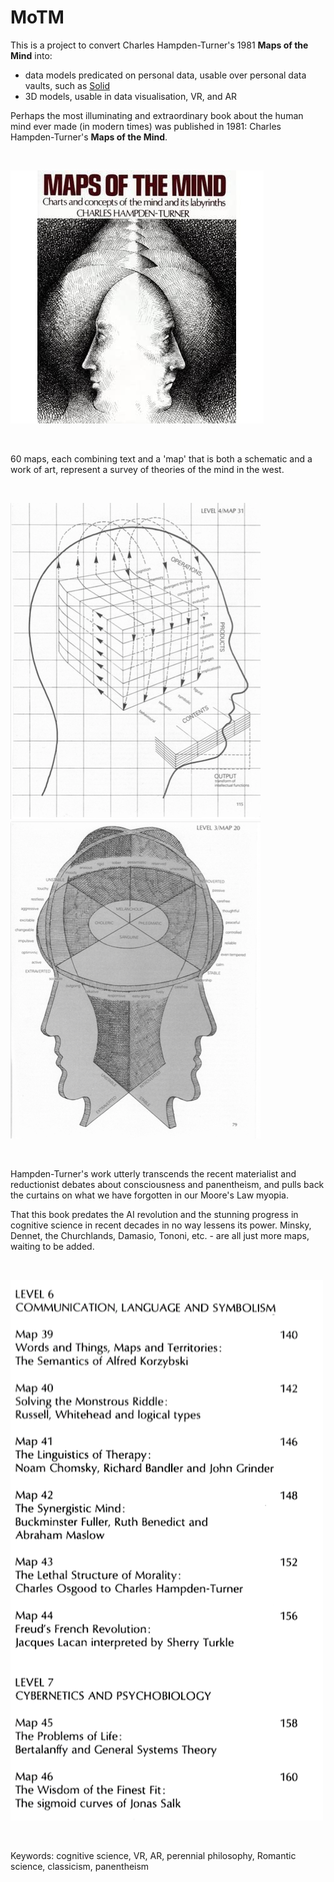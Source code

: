 
# MoTM

This is a project to convert Charles Hampden-Turner's 1981 **Maps of the Mind** into:

- data models predicated on personal data, usable over personal data vaults, such as [Solid](https://solidproject.org) 
- 3D models, usable in data visualisation, VR, and AR 

Perhaps the most illuminating and extraordinary book about the human mind ever made (in modern times) was published in 1981: Charles Hampden-Turner's **Maps of the Mind**.

<br/>

![](images/motm_cover.jpg)

<br/>

60 maps, each combining text and a 'map' that is both a schematic and a work of art, represent a survey of theories of the mind in the west. 

<br/>

![](images/motm_4_31.png)
![](images/motm_3_20.png)

<br/>

Hampden-Turner's work utterly transcends the recent materialist and reductionist debates about consciousness and panentheism, and pulls back the curtains on what we have forgotten in our Moore's Law myopia. 
 
That this book predates the AI revolution and the stunning progress in cognitive science in recent decades in no way lessens its power. Minsky, Dennet, the Churchlands, Damasio, Tononi, etc. - are all just more maps, waiting to be added. 

<br/>

![](images/motm_contents_det_a.png)

<br/>

Keywords: cognitive science, VR, AR, perennial philosophy, Romantic science, classicism, panentheism




